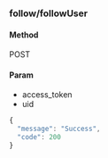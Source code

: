 ### **follow/followUser**

#### **Method**

POST

#### **Param**

- access_token
- uid

```javascript
{
  "message": "Success",
  "code": 200
}
```
